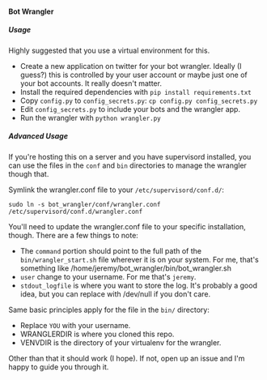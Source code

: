 #### Bot Wrangler

##### Usage

Highly suggested that you use a virtual environment for this.

* Create a new application on twitter for your bot wrangler. Ideally (I guess?) this is controlled by your user account or maybe just one of your bot accounts. It really doesn't matter.
* Install the required dependencies with `pip install requirements.txt`
* Copy `config.py` to `config_secrets.py`: `cp config.py config_secrets.py`
* Edit `config_secrets.py` to include your bots and the wrangler app.
* Run the wrangler with `python wrangler.py`


##### Advanced Usage

If you're hosting this on a server and you have supervisord installed, you can use the files in the `conf` and `bin` directories to manage the wrangler though that.

Symlink the wrangler.conf file to your `/etc/supervisord/conf.d/`:

    sudo ln -s bot_wrangler/conf/wrangler.conf /etc/supervisord/conf.d/wrangler.conf
  
You'll need to update the wrangler.conf file to your specific installation, though. There are a few things to note:

* The `command` portion should point to the full path of the `bin/wrangler_start.sh` file wherever it is on your system. For me, that's something like /home/jeremy/bot_wrangler/bin/bot_wrangler.sh
* `user` change to your username. For me that's `jeremy`.
* `stdout_logfile` is where you want to store the log. It's probably a good idea, but you can replace with /dev/null if you don't care.

Same basic principles apply for the file in the `bin/` directory:

* Replace `YOU` with your username.
* WRANGLERDIR is where you cloned this repo.
* VENVDIR is the directory of your virtualenv for the wrangler.

Other than that it should work (I hope). If not, open up an issue and I'm happy to guide you through it.
